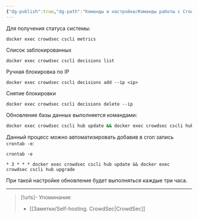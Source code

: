 ```yaml
---
{"dg-publish":true,"dg-path":"Команды и настройки/Команды работы с Crowdsec в docker.md","permalink":"/komandy-i-nastrojki/komandy-raboty-s-crowdsec-v-docker/","updated":"2025-10-25T19:42:25+03:00"}
---
```


Для получения статуса системы:
```shell
docker exec crowdsec cscli metrics
```

Список заблокированных
```shell
docker exec crowdsec cscli decisions list
```

Ручная блокировка по IP
```shell
docker exec crowdsec cscli decisions add --ip <ip>
```

Снятие блокировки
```shell
docker exec crowdsec cscli decisions delete --ip 
```

Обновление базы данных выполняется командами:
```sh
docker exec crowdsec cscli hub update && docker exec crowdsec cscli hub upgrade
```

Данный процесс можно автоматизировать добавив в cron запись `crontab -e`:

```
crontab -e
```

```
* 3 * * * docker exec crowdsec cscli hub update && docker exec crowdsec cscli hub upgrade
```
При такой настройке обновление будет выполняться каждые три часа.


---
> [!urls]- Упоминания:
> - [[Заметки/Self-hosting. CrowdSec\|CrowdSec]]